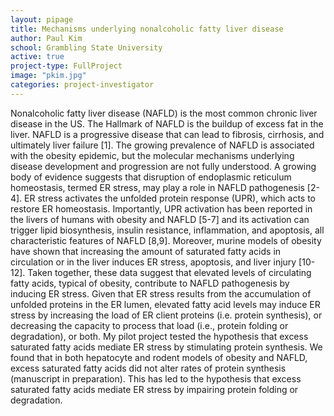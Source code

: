 ```yaml
---
layout: pipage
title: Mechanisms underlying nonalcoholic fatty liver disease
author: Paul Kim
school: Grambling State University
active: true
project-type: FullProject
image: "pkim.jpg"
categories: project-investigator
---
```


<p>Nonalcoholic fatty liver disease (NAFLD) is the most common chronic liver disease in the US. The Hallmark of NAFLD is the buildup of excess fat in the liver. NAFLD is a progressive disease that can lead to fibrosis, cirrhosis, and ultimately liver failure [1]. The growing prevalence of NAFLD is associated with the obesity epidemic, but the molecular mechanisms underlying disease development and progression are not fully understood. A growing body of evidence suggests that disruption of endoplasmic reticulum homeostasis, termed ER stress, may play a role in NAFLD pathogenesis [2-4]. ER stress activates the unfolded protein response (UPR), which acts to restore ER homeostasis. Importantly, UPR activation has been reported in the livers of humans with obesity and NAFLD [5-7] and its activation can trigger lipid biosynthesis, insulin resistance, inflammation, and apoptosis, all characteristic features of NAFLD [8,9]. Moreover, murine models of obesity have shown that increasing the amount of saturated fatty acids in circulation or in the liver induces ER stress, apoptosis, and liver injury [10-12]. Taken together, these data suggest that elevated levels of circulating fatty acids, typical of obesity, contribute to NAFLD pathogenesis by inducing ER stress. Given that ER stress results from the accumulation of unfolded proteins in the ER lumen, elevated fatty acid levels may induce ER stress by increasing the load of ER client proteins (i.e. protein synthesis), or decreasing the capacity to process that load (i.e., protein folding or degradation), or both. My pilot project tested the hypothesis that excess saturated fatty acids mediate ER stress by stimulating protein synthesis. We found that in both hepatocyte and rodent models of obesity and NAFLD, excess saturated fatty acids did not alter rates of protein synthesis (manuscript in preparation). This has led to the hypothesis that excess saturated fatty acids mediate ER stress by impairing protein folding or degradation.
  </p>
